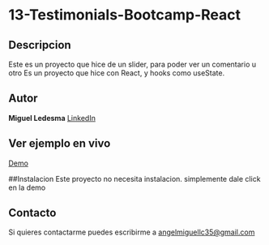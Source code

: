 # 13-Testimonials-Bootcamp-React

## Descripcion
Este es un proyecto que hice de un slider, para poder ver un comentario u otro
Es un proyecto que hice con React, y hooks como useState.

## Autor 
**Miguel Ledesma**
[LinkedIn](https://www.linkedin.com/in/miguelledesmac)

## Ver ejemplo en vivo
[Demo](https://miguelledesmac.github.io/13-Testimonials-Bootcamp-React/)

##Instalacion
Este proyecto no necesita instalacion. simplemente dale click en la demo

## Contacto
Si quieres contactarme puedes escribirme a angelmiguellc35@gmail.com
